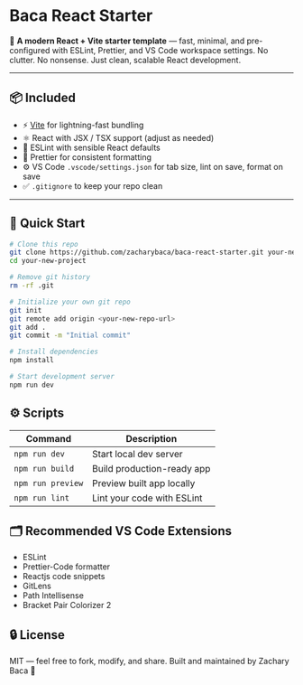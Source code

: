 # Baca React Starter

🚀 **A modern React + Vite starter template** — fast, minimal, and pre-configured with ESLint, Prettier, and VS Code workspace settings. No clutter. No nonsense. Just clean, scalable React development.

---

## 📦 **Included**

- ⚡️ [Vite](https://vitejs.dev/) for lightning-fast bundling
- ⚛️ React with JSX / TSX support (adjust as needed)
- 🧹 ESLint with sensible React defaults
- 🎨 Prettier for consistent formatting
- ⚙️ VS Code `.vscode/settings.json` for tab size, lint on save, format on save
- ✅ `.gitignore` to keep your repo clean

---

## 🚀 **Quick Start**

```bash
# Clone this repo
git clone https://github.com/zacharybaca/baca-react-starter.git your-new-project
cd your-new-project

# Remove git history
rm -rf .git

# Initialize your own git repo
git init
git remote add origin <your-new-repo-url>
git add .
git commit -m "Initial commit"

# Install dependencies
npm install

# Start development server
npm run dev
```

## ⚙️ **Scripts**

| Command           | Description                |
| ----------------- | -------------------------- |
| `npm run dev`     | Start local dev server     |
| `npm run build`   | Build production-ready app |
| `npm run preview` | Preview built app locally  |
| `npm run lint`    | Lint your code with ESLint |


## 🗂️ **Recommended VS Code Extensions**

- ESLint
- Prettier-Code formatter
- Reactjs code snippets
- GitLens
- Path Intellisense
- Bracket Pair Colorizer 2

## 🔒 **License**

MIT — feel free to fork, modify, and share.
Built and maintained by Zachary Baca 🚀
